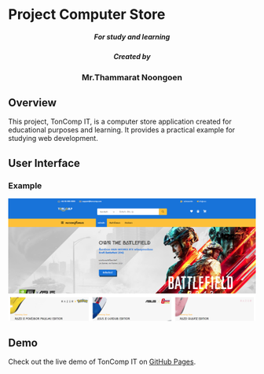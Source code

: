# Project Computer Store
<h5 align="center">For study and learning</h5>

<h5 align="center">Created by</h5>
<h3 align="center">Mr.Thammarat Noongoen</h3>

## Overview

This project, TonComp IT, is a computer store application created for educational purposes and learning. It provides a practical example for studying web development.

## User Interface 
### Example 
![App UI](./ton_comp.png)

## Demo

Check out the live demo of TonComp IT on [GitHub Pages](https://tonzm.github.io/TONCOMP_IT/).


 
